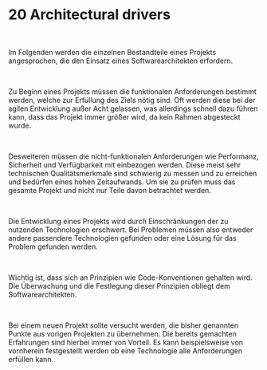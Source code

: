 20 Architectural drivers
========================

 

Im Folgenden werden die einzelnen Bestandteile eines Projekts angesprochen, die
den Einsatz eines Softwarearchitekten erfordern.

 

Zu Beginn eines Projekts müssen die funktionalen Anforderungen bestimmt werden,
welche zur Erfüllung des Ziels nötig sind. Oft werden diese bei der agilen
Entwicklung außer Acht gelassen, was allerdings schnell dazu führen kann, dass
das Projekt immer größer wird, da kein Rahmen abgesteckt wurde.

 

Desweiteren müssen die nicht-funktionalen Anforderungen wie Performanz,
Sicherheit und Verfügbarkeit mit einbezogen werden. Diese meist sehr technischen
Qualitätsmerkmale sind schwierig zu messen und zu erreichen und bedürfen eines
hohen Zeitaufwands. Um sie zu prüfen muss das gesamte Projekt und nicht nur
Teile davon betrachtet werden.

 

Die Entwicklung eines Projekts wird durch Einschränkungen der zu nutzenden
Technologien erschwert. Bei Problemen müssen also entweder andere passendere
Technologien gefunden oder eine Lösung für das Problem gefunden werden.

 

Wichtig ist, dass sich an Prinzipien wie Code-Konventionen gehalten wird. Die
Überwachung und die Festlegung dieser Prinzipien obliegt dem
Softwarearchitekten.

 

Bei einem neuen Projekt sollte versucht werden, die bisher genannten Punkte aus
vorigen Projekten zu übernehmen. Die bereits gemachten Erfahrungen sind hierbei
immer von Vorteil. Es kann beispielsweise von vornherein festgestellt werden ob
eine Technologie alle Anforderungen erfüllen kann.
